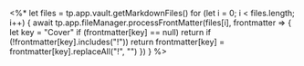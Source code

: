 <%*
let files = tp.app.vault.getMarkdownFiles()
for (let i = 0; i < files.length; i++) {
	await tp.app.fileManager.processFrontMatter(files[i], frontmatter => {
		let key = "Cover"
		if (frontmatter[key] == null)
			return
		if (!frontmatter[key].includes("!"))
			return
		frontmatter[key] = frontmatter[key].replaceAll("!", "")
	})
}
%>